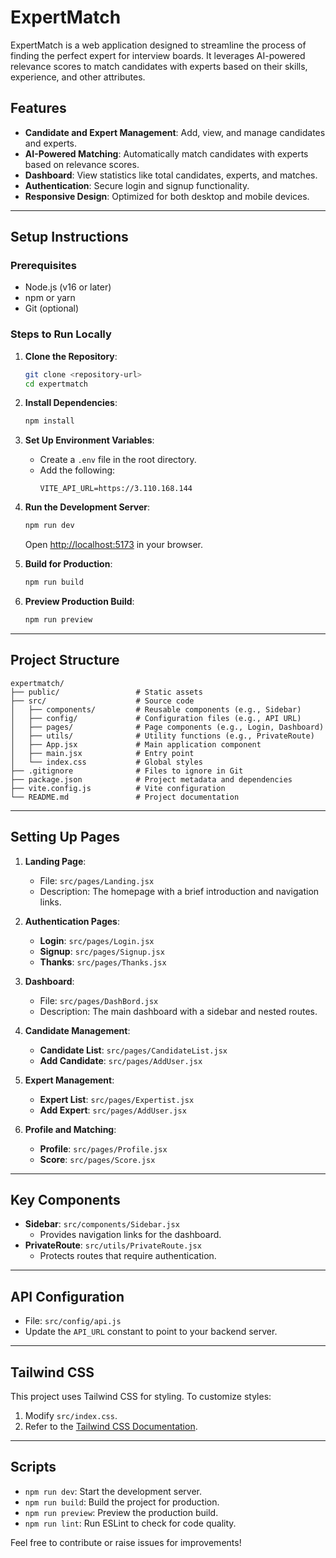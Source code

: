 # ExpertMatch

ExpertMatch is a web application designed to streamline the process of finding the perfect expert for interview boards. It leverages AI-powered relevance scores to match candidates with experts based on their skills, experience, and other attributes.

## Features
- **Candidate and Expert Management**: Add, view, and manage candidates and experts.
- **AI-Powered Matching**: Automatically match candidates with experts based on relevance scores.
- **Dashboard**: View statistics like total candidates, experts, and matches.
- **Authentication**: Secure login and signup functionality.
- **Responsive Design**: Optimized for both desktop and mobile devices.

---

## Setup Instructions

### Prerequisites
- Node.js (v16 or later)
- npm or yarn
- Git (optional)

### Steps to Run Locally
1. **Clone the Repository**:
    ```bash
    git clone <repository-url>
    cd expertmatch
    ```

2. **Install Dependencies**:
    ```bash
    npm install
    ```

3. **Set Up Environment Variables**:
    - Create a `.env` file in the root directory.
    - Add the following:
      ```
      VITE_API_URL=https://3.110.168.144
      ```

4. **Run the Development Server**:
    ```bash
    npm run dev
    ```
    Open [http://localhost:5173](http://localhost:5173) in your browser.

5. **Build for Production**:
    ```bash
    npm run build
    ```

6. **Preview Production Build**:
    ```bash
    npm run preview
    ```

---

## Project Structure
```
expertmatch/
├── public/                 # Static assets
├── src/                    # Source code
│   ├── components/         # Reusable components (e.g., Sidebar)
│   ├── config/             # Configuration files (e.g., API URL)
│   ├── pages/              # Page components (e.g., Login, Dashboard)
│   ├── utils/              # Utility functions (e.g., PrivateRoute)
│   ├── App.jsx             # Main application component
│   ├── main.jsx            # Entry point
│   └── index.css           # Global styles
├── .gitignore              # Files to ignore in Git
├── package.json            # Project metadata and dependencies
├── vite.config.js          # Vite configuration
└── README.md               # Project documentation
```

---

## Setting Up Pages
1. **Landing Page**:
    - File: `src/pages/Landing.jsx`
    - Description: The homepage with a brief introduction and navigation links.

2. **Authentication Pages**:
    - **Login**: `src/pages/Login.jsx`
    - **Signup**: `src/pages/Signup.jsx`
    - **Thanks**: `src/pages/Thanks.jsx`

3. **Dashboard**:
    - File: `src/pages/DashBord.jsx`
    - Description: The main dashboard with a sidebar and nested routes.

4. **Candidate Management**:
    - **Candidate List**: `src/pages/CandidateList.jsx`
    - **Add Candidate**: `src/pages/AddUser.jsx`

5. **Expert Management**:
    - **Expert List**: `src/pages/Expertist.jsx`
    - **Add Expert**: `src/pages/AddUser.jsx`

6. **Profile and Matching**:
    - **Profile**: `src/pages/Profile.jsx`
    - **Score**: `src/pages/Score.jsx`

---

## Key Components
- **Sidebar**: `src/components/Sidebar.jsx`
  - Provides navigation links for the dashboard.
- **PrivateRoute**: `src/utils/PrivateRoute.jsx`
  - Protects routes that require authentication.

---

## API Configuration
- File: `src/config/api.js`
- Update the `API_URL` constant to point to your backend server.

---

## Tailwind CSS
This project uses Tailwind CSS for styling. To customize styles:
1. Modify `src/index.css`.
2. Refer to the [Tailwind CSS Documentation](https://tailwindcss.com/docs).

---

## Scripts
- `npm run dev`: Start the development server.
- `npm run build`: Build the project for production.
- `npm run preview`: Preview the production build.
- `npm run lint`: Run ESLint to check for code quality.

 

Feel free to contribute or raise issues for improvements!  